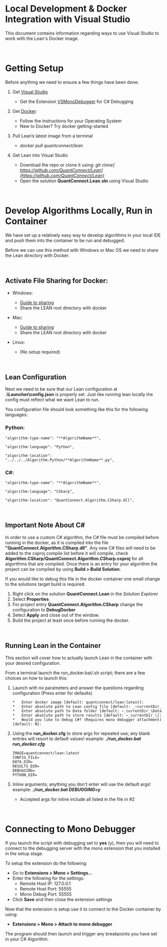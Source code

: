 <h1>Local Development & Docker Integration with Visual Studio</h1>


This document contains information regarding ways to use Visual Studio to work with the Lean's Docker image.


<br />

<h1>Getting Setup</h1>


Before anything we need to ensure a few things have been done:


1. Get [Visual Studio](https://code.visualstudio.com/download)
    *   Get the Extension [VSMonoDebugger](https://marketplace.visualstudio.com/items?itemName=GordianDotNet.VSMonoDebugger0d62) for C# Debugging

2. Get [Docker](https://docs.docker.com/get-docker/):
    *   Follow the instructions for your Operating System
    *   New to Docker? Try docker getting-started


3. Pull Lean’s latest image from a terminal
    *   _docker pull quantconnect/lean_

4. Get Lean into Visual Studio
    *   Download the repo or clone it using: _git clone[ https://github.com/QuantConnect/Lean](https://github.com/QuantConnect/Lean)_
    *   Open the solution **QuantConnect.Lean.sln** using Visual Studio


<br />

<h1>Develop Algorithms Locally, Run in Container</h1>


We have set up a relatively easy way to develop algorithms in your local IDE and push them into the container to be run and debugged. 

Before we can use this method with Windows or Mac OS we need to share the Lean directory with Docker.

<br />

<h2>Activate File Sharing for Docker:</h2>

*   Windows: 
    *   [Guide to sharing](https://docs.docker.com/docker-for-windows/#file-sharing)
    *   Share the LEAN root directory with docker
  
*   Mac:
    *   [Guide to sharing](https://docs.docker.com/docker-for-mac/#file-sharing)
    *   Share the LEAN root directory with docker

*   Linux:
    *    (No setup required)

<br />

<h2>Lean Configuration</h2>

Next we need to be sure that our Lean configuration at **.\Launcher\config.json** is properly set. Just like running lean locally the config must reflect what we want Lean to run.

You configuration file should look something like this for the following languages:

<h3>Python:</h3>

    "algorithm-type-name": "**AlgorithmName**",

    "algorithm-language": "Python",

    "algorithm-location": "../../../Algorithm.Python/**AlgorithmName**.py",

<h3>C#:</h3>

    "algorithm-type-name": "**AlgorithmName**",

    "algorithm-language": "CSharp",

    "algorithm-location": "QuantConnect.Algorithm.CSharp.dll",

<br />

<h2>Important Note About C#</h2>

In order to use a custom C# algorithm, the C# file must be compiled before running in the docker, as it is compiled into the file **"QuantConnect.Algorithm.CSharp.dll"**. Any new C# files will need to be added to the csproj compile list before it will compile, check **Algorithm.CSharp/QuantConnect.Algorithm.CSharp.csproj** for all algorithms that are compiled. Once there is an entry for your algorithm the project can be compiled by using  **Build > Build Solution**.

If you would like to debug this file in the docker container one small change to the solutions target build is required.
1. Right click on the solution **QuantConnect.Lean** in the _Solution Explorer_
2. Select **Properties**
3. For project entry **QuantConnect.Algorithm.CSharp** change the configuration to **DebugDocker**
4. Select **Apply** and close out of the window.
5. Build the project at least once before running the docker.

<br />

<h2>Running Lean in the Container</h2>

This section will cover how to actually launch Lean in the container with your desired configuration.

From a terminal launch the run_docker.bat/.sh script; there are a few choices on how to launch this:
 1. Launch with no parameters and answer the questions regarding configuration (Press enter for defaults)
   
        *   Enter docker image [default: quantconnect/lean:latest]:
        *   Enter absolute path to Lean config file [default: _~currentDir_\Launcher\config.json]:
        *   Enter absolute path to Data folder [default: ~_currentDir_\Data\]:
        *   Enter absolute path to store results [default: ~_currentDir_\]:
        *   Would you like to debug C#? (Requires mono debugger attachment) [default: N]:

 2. Using the **run_docker.cfg** to store args for repeated use; any blank entries will resort to default values! example: **_./run_docker.bat run_docker.cfg_**
  
        IMAGE=quantconnect/lean:latest
        CONFIG_FILE=
        DATA_DIR=
        RESULTS_DIR=
        DEBUGGING=
        PYTHON_DIR=

 3. Inline arguments; anything you don't enter will use the default args! example: **_./run_docker.bat DEBUGGING=y_** 
      *    Accepted args for inline include all listed in the file in #2

<br />

<h1>Connecting to Mono Debugger</h1>

If you launch the script with debugging set to **yes** (y), then you will need to connect to the debugging server with the mono extension that you installed in the setup stage.

To setup the extension do the following:
   * Go to **Extensions > Mono > Settings...**
   * Enter the following for the settings:
     * Remote Host IP: 127.0.0.1
     * Remote Host Port: 55555
     * Mono Debug Port: 55555
   * Click **Save** and then close the extension settings
  
Now that the extension is setup use it to connect to the Docker container by using:
*  **Extensions > Mono > Attach to mono debugger**

The program should then launch and trigger any breakpoints you have set in your C# Algorithm.
